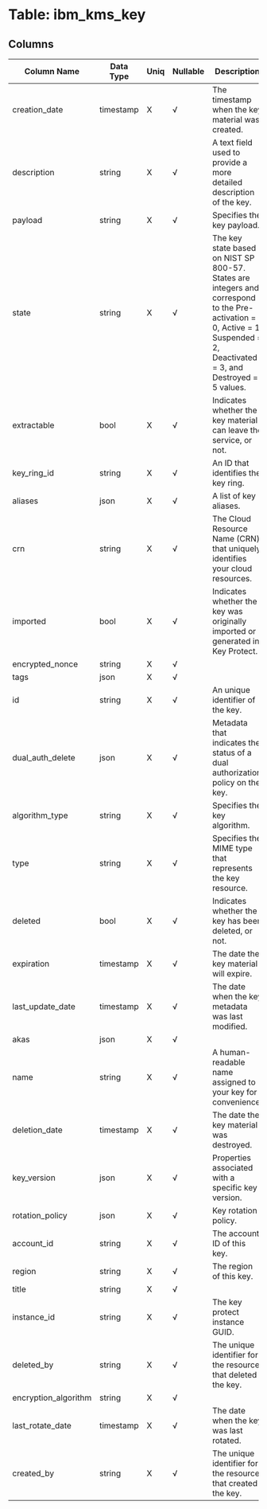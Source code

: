 # Table: ibm_kms_key

## Columns 

|  Column Name   |  Data Type  | Uniq | Nullable | Description | 
|  ----  | ----  | ----  | ----  | ---- | 
| creation_date | timestamp | X | √ | The timestamp when the key material was created. | 
| description | string | X | √ | A text field used to provide a more detailed description of the key. | 
| payload | string | X | √ | Specifies the key payload. | 
| state | string | X | √ | The key state based on NIST SP 800-57. States are integers and correspond to the Pre-activation = 0, Active = 1, Suspended = 2, Deactivated = 3, and Destroyed = 5 values. | 
| extractable | bool | X | √ | Indicates whether the key material can leave the service, or not. | 
| key_ring_id | string | X | √ | An ID that identifies the key ring. | 
| aliases | json | X | √ | A list of key aliases. | 
| crn | string | X | √ | The Cloud Resource Name (CRN) that uniquely identifies your cloud resources. | 
| imported | bool | X | √ | Indicates whether the key was originally imported or generated in Key Protect. | 
| encrypted_nonce | string | X | √ |  | 
| tags | json | X | √ |  | 
| id | string | X | √ | An unique identifier of the key. | 
| dual_auth_delete | json | X | √ | Metadata that indicates the status of a dual authorization policy on the key. | 
| algorithm_type | string | X | √ | Specifies the key algorithm. | 
| type | string | X | √ | Specifies the MIME type that represents the key resource. | 
| deleted | bool | X | √ | Indicates whether the key has been deleted, or not. | 
| expiration | timestamp | X | √ | The date the key material will expire. | 
| last_update_date | timestamp | X | √ | The date when the key metadata was last modified. | 
| akas | json | X | √ |  | 
| name | string | X | √ | A human-readable name assigned to your key for convenience. | 
| deletion_date | timestamp | X | √ | The date the key material was destroyed. | 
| key_version | json | X | √ | Properties associated with a specific key version. | 
| rotation_policy | json | X | √ | Key rotation policy. | 
| account_id | string | X | √ | The account ID of this key. | 
| region | string | X | √ | The region of this key. | 
| title | string | X | √ |  | 
| instance_id | string | X | √ | The key protect instance GUID. | 
| deleted_by | string | X | √ | The unique identifier for the resource that deleted the key. | 
| encryption_algorithm | string | X | √ |  | 
| last_rotate_date | timestamp | X | √ | The date when the key was last rotated. | 
| created_by | string | X | √ | The unique identifier for the resource that created the key. | 


